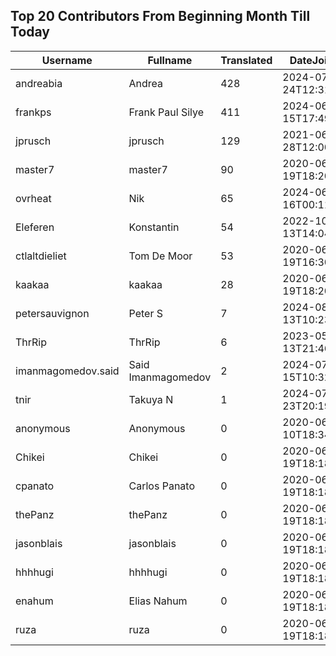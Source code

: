 ## Top 20 Contributors From Beginning Month Till Today ##
|Username|Fullname|Translated|DateJoined|Language|
|--------|--------|----------|----------|-------|
|andreabia|Andrea|428|2024-07-24T12:31:47.|it|
|frankps|Frank Paul Silye|411|2024-06-15T17:49:35.|nb_NO|
|jprusch|jprusch|129|2021-06-28T12:00:18.|de|
|master7|master7|90|2020-06-19T18:20:39.|pl|
|ovrheat|Nik|65|2024-06-16T00:11:45.||
|Eleferen|Konstantin|54|2022-10-13T14:04:24Z|ru|
|ctlaltdieliet|Tom De Moor|53|2020-06-19T16:30:47Z|nl|
|kaakaa|kaakaa|28|2020-06-19T18:20:26Z|ja|
|petersauvignon|Peter S|7|2024-08-13T10:23:34.|cs|
|ThrRip|ThrRip|6|2023-05-13T21:46:16.|zh_Hans|
|imanmagomedov.said|Said Imanmagomedov|2|2024-07-15T10:32:56.||
|tnir|Takuya N|1|2024-07-23T20:19:19.||
|anonymous|Anonymous|0|2020-06-10T18:34:14.||
|Chikei|Chikei|0|2020-06-19T18:18:51Z|zh_Hant|
|cpanato|Carlos Panato|0|2020-06-19T18:18:53Z||
|thePanz|thePanz|0|2020-06-19T18:18:53Z||
|jasonblais|jasonblais|0|2020-06-19T18:18:54Z||
|hhhhugi|hhhhugi|0|2020-06-19T18:18:56.||
|enahum|Elias  Nahum|0|2020-06-19T18:18:56Z|es|
|ruza|ruza|0|2020-06-19T18:18:57.||
